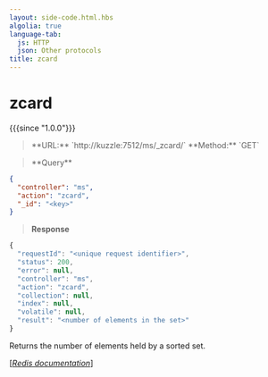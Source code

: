 ```yaml
---
layout: side-code.html.hbs
algolia: true
language-tab:
  js: HTTP
  json: Other protocols
title: zcard
---
```


# zcard

{{{since "1.0.0"}}}




<blockquote class="js">
<p>
**URL:** `http://kuzzle:7512/ms/_zcard/<key>`  
**Method:** `GET`
</p>
</blockquote>


<blockquote class="json">
<p>
**Query**
</p>
</blockquote>


```json
{
  "controller": "ms",
  "action": "zcard",
  "_id": "<key>"
}
```

>**Response**

```javascript
{
  "requestId": "<unique request identifier>",
  "status": 200,
  "error": null,
  "controller": "ms",
  "action": "zcard",
  "collection": null,
  "index": null,
  "volatile": null,
  "result": "<number of elements in the set>"
}
```

Returns the number of elements held by a sorted set.

[[_Redis documentation_]](https://redis.io/commands/zcard)
